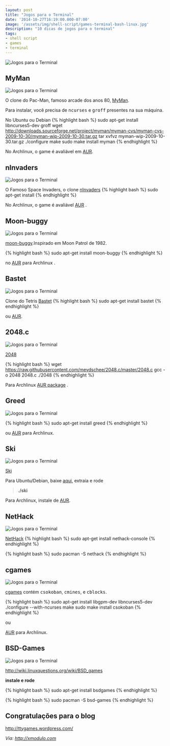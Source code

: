 ```yaml
---
layout: post
title: "Jogos para o Terminal"
date: '2014-10-27T16:19:00.000-07:00'
image: '/assets/img/shell-script/games-terminal-bash-linux.jpg'
description: "10 dicas de jogos para o terminal"
tags:
- shell script
- games
- terminal
---
```


![Jogos para o Terminal](/assets/img/shell-script/games-terminal-bash-linux.jpg "Jogos para o Terminal")

## MyMan


![Jogos para o Terminal](/assets/img/shell-script/13863751363_dc7e225bfa_z.jpg "Jogos para o Terminal")

O clone do Pac-Man, famoso arcade dos anos 80, <a href="http://myman.sourceforge.net/" target="_blank">MyMan</a>.

Para instalar, você precisa de <tt>ncurses</tt> e <tt>groff</tt> presentes na sua máquina.

No Ubuntu ou Debian
{% highlight bash %}
sudo apt-get install libncurses5-dev groff
wget http://downloads.sourceforge.net/project/myman/myman-cvs/myman-cvs-2009-10-30/myman-wip-2009-10-30.tar.gz
tar xvfvz myman-wip-2009-10-30.tar.gz
./configure
make
sudo make install
myman
{% endhighlight %}

No Archlinux, o game é avaliável em <a href="https://aur.archlinux.org/packages/myman/" target="_blank">AUR</a>.


## nInvaders


![Jogos para o Terminal](/assets/img/shell-script/13863722405_e14bbc91c8_z.jpg "Jogos para o Terminal")


O Famoso Space Invaders, o clone <a href="http://ninvaders.sourceforge.net/" target="_blank">nInvaders</a>
{% highlight bash %}
sudo apt-get install
{% endhighlight %}

No Archlinux, o game é avaliável <a href="https://aur.archlinux.org/packages/ninvaders/" target="_blank">AUR</a> .

## Moon-buggy

![Jogos para o Terminal](/assets/img/shell-script/13863751423_be17b73ace_z.jpg "Jogos para o Terminal")


<a href="http://www.seehuhn.de/pages/moon-buggy" target="_blank">moon-buggy</a>.Inspirado em Moon Patrol de 1982.

{% highlight bash %}
sudo apt-get install
moon-buggy
{% endhighlight %}

no <a href="https://aur.archlinux.org/packages/moon-buggy/" target="_blank">AUR</a> para Archlinux .  

## Bastet

![Jogos para o Terminal](/assets/img/shell-script/13863751683_d5f35204a0_z.jpg "Jogos para o Terminal")


Clone do Tetris <a href="http://fph.altervista.org/prog/bastet.html" target="_blank">Bastet</a>
{% highlight bash %}
sudo apt-get install 
bastet
{% endhighlight %}

ou <a href="https://aur.archlinux.org/packages/bastet/" target="_blank">AUR</a>.

## 2048.c


![Jogos para o Terminal](/assets/img/shell-script/13863722885_640bf7d0a5_z.jpg "Jogos para o Terminal")


<a href="http://gabrielecirulli.github.io/2048/" target="_blank">2048</a>


{% highlight bash %}
wget https://raw.githubusercontent.com/mevdschee/2048.c/master/2048.c
gcc -o 2048 2048.c
./2048
{% endhighlight %}

Para Archlinux <a href="https://aur.archlinux.org/packages/2048.c/" target="_blank">AUR package</a> .

## Greed

![Jogos para o Terminal](/assets/img/shell-script/13863722645_b5b131bae0_z.jpg "Jogos para o Terminal")


{% highlight bash %}
sudo apt-get install greed
{% endhighlight %}

ou <a href="https://aur.archlinux.org/packages/greed/" target="_blank">AUR</a> para Archlinux. 

## Ski

![Jogos para o Terminal](/assets/img/shell-script/13863751173_40fb357866_z.jpg "Jogos para o Terminal")


<a href="http://www.catb.org/esr/ski/" target="_blank">Ski</a> 

Para Ubuntu/Debian, baixe <a href="http://www.catb.org/esr/ski/" target="_blank">aqui</a>, extraia e rode

> __./ski__

Para Archlinux, instale de <a href="https://aur.archlinux.org/packages/ski/" target="_blank">AUR</a>.

## NetHack

![Jogos para o Terminal](/assets/img/shell-script/13863751533_035ef21704_z.jpg "Jogos para o Terminal")


<a href="http://www.nethack.org/" target="_blank">NetHack</a>
{% highlight bash %}
sudo apt-get install nethack-console
{% endhighlight %}

{% highlight bash %}
sudo pacman -S nethack
{% endhighlight %}

## cgames

![Jogos para o Terminal](/assets/img/shell-script/13863751553_d1f3d9e634_z.jpg "Jogos para o Terminal")


<a href="http://www.muppetlabs.com/%7Ebreadbox/software/cgames.html" target="_blank">cgames</a> contém <tt>csokoban</tt>, <tt>cmines</tt>, e <tt>cblocks</tt>.


{% highlight bash %}
sudo apt-get install libgpm-dev libncurses5-dev
./configure --with-ncurses
make
sudo make install
csokoban
{% endhighlight %}

ou 

<a href="https://aur.archlinux.org/packages/cgames/" target="_blank">AUR</a> para Archlinux. 

## BSD-Games

![Jogos para o Terminal](/assets/img/shell-script/13863722545_ec4cf17da5_z.jpg "Jogos para o Terminal")


<http://wiki.linuxquestions.org/wiki/BSD_games>

__instale e rode__

{% highlight bash %}
sudo apt-get install bsdgames
{% endhighlight %}

{% highlight bash %}
sudo pacman -S bsd-games
{% endhighlight %}

## Congratulações para o blog

<http://ttygames.wordpress.com/>

*Via: <http://xmodulo.com>*


<script async src="https://pagead2.googlesyndication.com/pagead/js/adsbygoogle.js"></script>

<!-- Informat -->
<ins class="adsbygoogle"
 style="display:block"
 data-ad-client="ca-pub-2838251107855362"
 data-ad-slot="2327980059"
 data-ad-format="auto"
 data-full-width-responsive="true"></ins>

<script>
(adsbygoogle = window.adsbygoogle || []).push({});
</script>

